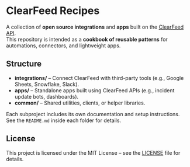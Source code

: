 # ClearFeed Recipes

A collection of **open source integrations** and **apps** built on the [ClearFeed API](https://docs.clearfeed.ai/api).  
This repository is intended as a **cookbook of reusable patterns** for automations, connectors, and lightweight apps.

## Structure
- **integrations/** – Connect ClearFeed with third-party tools (e.g., Google Sheets, Snowflake, Slack).
- **apps/** – Standalone apps built using ClearFeed APIs (e.g., incident update bots, dashboards).
- **common/** – Shared utilities, clients, or helper libraries.

Each subproject includes its own documentation and setup instructions. See the `README.md` inside each folder for details.

## License
This project is licensed under the MIT License – see the [LICENSE](LICENSE) file for details.
